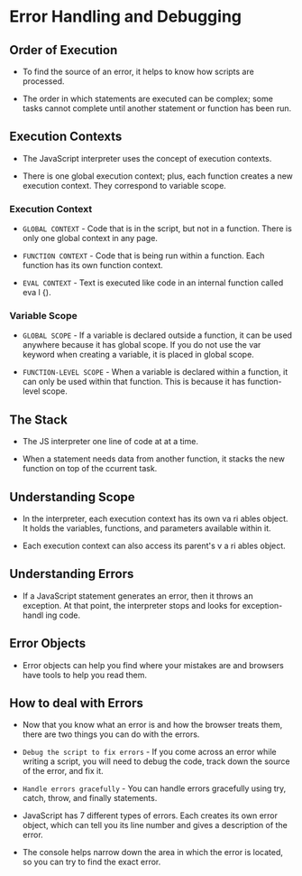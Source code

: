 # Error Handling and Debugging

## Order of Execution

- To find the source of an error, it helps to know how scripts are processed. 

- The order in which statements are executed can be complex; some tasks cannot complete until another statement or function has been run.

## Execution Contexts

- The JavaScript interpreter uses the concept of execution contexts.

- There is one global execution context; plus, each function creates a new execution context. They correspond to variable scope. 

### Execution Context

- `GLOBAL CONTEXT` - Code that is in the script, but not in a function. There is only one global context in any page. 

- `FUNCTION CONTEXT` - Code that is being run within a function. Each function has its own function context. 

- `EVAL CONTEXT` - 
Text is executed like code in an internal function called eva l {).

### Variable Scope

- `GLOBAL SCOPE` - If a variable is declared outside a function, it can be used anywhere because it has global scope. If you do not use the var keyword when creating a variable, it is placed in global scope. 

- `FUNCTION-LEVEL SCOPE` - When a variable is declared within a function, it can only be used within that function. This is because it has function-level scope. 

## The Stack

- The JS interpreter one line of code at at a time.

- When a statement needs data from another function, it stacks the new function on top of the ccurrent task.

## Understanding Scope

- In the interpreter, each execution context has its own va ri ables object. It holds the variables, functions, and parameters available within it.

- Each execution context can also access its parent's v a ri ables object.

## Understanding Errors

- If a JavaScript statement generates an error, then it throws an exception. At that point, the interpreter stops and looks for exception-handl ing code. 

## Error Objects

- Error objects can help you find where your mistakes are and browsers have tools to help you read them.

## How to deal with Errors

- Now that you know what an error is and how the browser treats them, there are two things you can do with the errors. 

- `Debug the script to fix errors` - If you come across an error while writing a script, you will need to debug the code, track down the source of the error, and fix it.

- `Handle errors gracefully` - You can handle errors gracefully using try, catch, throw, and finally statements. 

- JavaScript has 7 different types of errors. Each creates its own error object, which can tell you its line number and gives a description of the error. 

- The console helps narrow down the area in which the error is located, so you can try to find the exact error. 